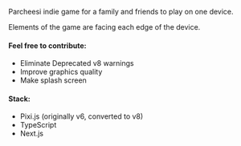 Parcheesi indie game for a family and friends to play on one device.

Elements of the game are facing each edge of the device.

#### Feel free to contribute:

* Eliminate Deprecated v8 warnings
* Improve graphics quality
* Make splash screen

#### Stack:

* Pixi.js (originally v6, converted to v8)
* TypeScript
* Next.js



